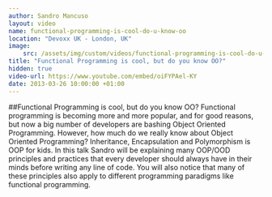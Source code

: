 ```yaml
---
author: Sandro Mancuso
layout: video
name: functional-programming-is-cool-do-u-know-oo
location: "Devoxx UK - London, UK"
image:
    src: /assets/img/custom/videos/functional-programming-is-cool-do-u-know-oo.jpg
title: "Functional Programming is cool, but do you know OO?"
hidden: true
video-url: https://www.youtube.com/embed/oiFYPAel-KY
date: 2013-03-26 10:00:00 +01:00
---
```


##Functional Programming is cool, but do you know OO?
Functional programming is becoming more and more popular, and for good reasons, but now a big number of developers are bashing Object Oriented Programming. However, how much do we really know about Object Oriented Programming? Inheritance, Encapsulation and Polymorphism is OOP for kids. In this talk Sandro will be explaining many OOP/OOD principles and practices that every developer should always have in their minds before writing any line of code. You will also notice that many of these principles also apply to different programming paradigms like functional programming.
